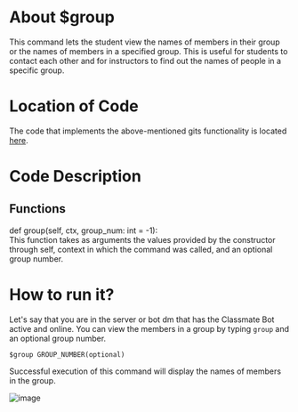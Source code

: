 # About $group
This command lets the student view the names of members in their group or the names of members in a specified group. This is useful for students to contact each other and for instructors to find out the names of people in a specific group.

# Location of Code
The code that implements the above-mentioned gits functionality is located [here](https://github.com/SE21-Team2/ClassMateBot/blob/main/cogs/groups.py).

# Code Description
## Functions
def group(self, ctx, group_num: int = -1): <br>
This function takes as arguments the values provided by the constructor through self, context in which the command was called, and an optional group number.

# How to run it?
Let's say that you are in the server or bot dm that has the Classmate Bot active and online. You can view the members in a group by typing `group` and an optional group number.
```
$group GROUP_NUMBER(optional)
```
Successful execution of this command will display the names of members in the group.

![image](https://user-images.githubusercontent.com/32313919/140251786-390e5656-4234-44f9-a663-32fad3d0fcb7.png)
